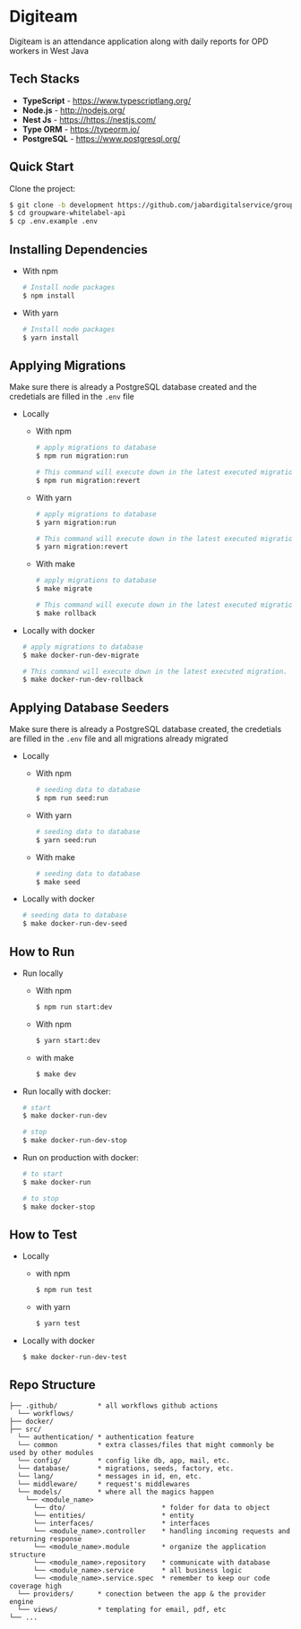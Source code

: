 # Digiteam

Digiteam is an attendance application along with daily reports for OPD workers in West Java


## Tech Stacks
- **TypeScript** - <https://www.typescriptlang.org/>
- **Node.js** - <http://nodejs.org/>
- **Nest Js** - <https://https://nestjs.com/>
- **Type ORM** - <https://typeorm.io/>
- **PostgreSQL** - <https://www.postgresql.org/>

## Quick Start

Clone the project:

```bash
$ git clone -b development https://github.com/jabardigitalservice/groupware-whitelabel-api.git
$ cd groupware-whitelabel-api
$ cp .env.example .env
```


## Installing Dependencies

- With npm

  ```bash
  # Install node packages
  $ npm install
  ```

- With yarn

  ```bash
  # Install node packages
  $ yarn install
  ```


## Applying Migrations

Make sure there is already a PostgreSQL database created and the credetials are filled in the `.env` file


- Locally
  - With npm

    ```bash
    # apply migrations to database
    $ npm run migration:run

    # This command will execute down in the latest executed migration.
    $ npm run migration:revert
    ```
  - With yarn

    ```bash
    # apply migrations to database
    $ yarn migration:run

    # This command will execute down in the latest executed migration.
    $ yarn migration:revert
    ```
  - With make

    ```bash
    # apply migrations to database
    $ make migrate

    # This command will execute down in the latest executed migration.
    $ make rollback
    ```
- Locally with docker

    ```bash
    # apply migrations to database
    $ make docker-run-dev-migrate

    # This command will execute down in the latest executed migration.
    $ make docker-run-dev-rollback
    ```
 

## Applying Database Seeders

Make sure there is already a PostgreSQL database created, the credetials are filled in the `.env` file and all migrations already migrated

- Locally
  - With npm

    ```bash
    # seeding data to database
    $ npm run seed:run
    ```
  - With yarn

    ```bash
    # seeding data to database
    $ yarn seed:run
    ```
  - With make

    ```bash
    # seeding data to database
    $ make seed
    ```
 - Locally with docker

    ```bash
    # seeding data to database
    $ make docker-run-dev-seed
    ```

## How to Run

- Run locally
  - With npm

    ```bash
    $ npm run start:dev
    ```
    
  - With npm
    ```bash
    $ yarn start:dev
    ```

  - with make

    ```bash
    $ make dev
    ```

- Run locally with docker:

  ```bash
  # start
  $ make docker-run-dev

  # stop
  $ make docker-run-dev-stop
  ```

- Run on production with docker:

  ```bash
  # to start
  $ make docker-run

  # to stop
  $ make docker-stop
  ```


## How to Test

- Locally
  - with npm
    ```bash
    $ npm run test
    ```
  - with yarn
    ```bash
    $ yarn test
    ```

- Locally with docker

  ```bash
  $ make docker-run-dev-test
  ```


## Repo Structure

```
├── .github/          * all workflows github actions
  └── workflows/
├── docker/
├── src/
  └── authentication/ * authentication feature
  └── common          * extra classes/files that might commonly be used by other modules
  └── config/         * config like db, app, mail, etc.
  └── database/       * migrations, seeds, factory, etc.
  └── lang/           * messages in id, en, etc.
  └── middleware/     * request's middlewares
  └── models/         * where all the magics happen
    └── <module_name>
      └── dto/                        * folder for data to object
      └── entities/                   * entity
      └── interfaces/                 * interfaces
      └── <module_name>.controller    * handling incoming requests and returning response
      └── <module_name>.module        * organize the application structure
      └── <module_name>.repository    * communicate with database
      └── <module_name>.service       * all business logic
      └── <module_name>.service.spec  * remember to keep our code coverage high
  └── providers/      * conection between the app & the provider engine
  └── views/          * templating for email, pdf, etc
└── ...
```